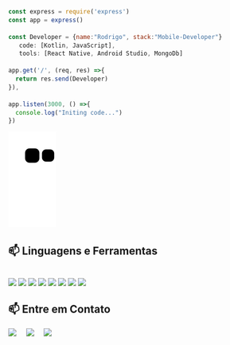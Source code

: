 
<!--  <a href="https://github.com/rodrigobarroshd">
  <img align="left" src="https://github-readme-stats.vercel.app/api/top-langs/?username=rodrigobarroshd&theme=dracula&hide_langs_below=1" />
</a>  -->

```javascript
const express = require('express')
const app = express()

const Developer = {name:"Rodrigo", stack:"Mobile-Developer"}
   code: [Kotlin, JavaScript],
   tools: [React Native, Android Studio, MongoDb]
   
app.get('/', (req, res) =>{
  return res.send(Developer)
}),

app.listen(3000, () =>{
  console.log("Initing code...")
})

```

![Snake animation](https://github.com/rodrigobarroshd/rodrigobarroshd/blob/output/github-contribution-grid-snake.svg)

<h2  align="left">📫 Linguagens e Ferramentas</h2> 
<div style="display: inline_block"><br>
 <img src="https://img.shields.io/badge/Android_Studio-3DDC84?style=for-the-badge&logo=android-studio&logoColor=white" />
 <img src="https://img.shields.io/badge/Kotlin-0095D5?&style=for-the-badge&logo=kotlin&logoColor=white" />
 <img src="https://img.shields.io/badge/React-20232A?style=for-the-badge&logo=react&logoColor=61DAFB" />
 
 <img src="https://img.shields.io/badge/JavaScript-323330?style=for-the-badge&logo=javascript&logoColor=F7DF1E" />
 <img src="https://img.shields.io/badge/TypeScript-007ACC?style=for-the-badge&logo=typescript&logoColor=white" />
 <img src="https://img.shields.io/badge/Node.js-339933?style=for-the-badge&logo=nodedotjs&logoColor=white" />
 <img src="https://img.shields.io/badge/GIT-E44C30?style=for-the-badge&logo=git&logoColor=white" />
 <img src="https://img.shields.io/badge/MongoDB-4EA94B?style=for-the-badge&logo=mongodb&logoColor=white" />
 
 

</details>

<h2  align="left">📫 Entre em Contato</h2>
<p align="left">
  <a target="_blank"href="https://www.linkedin.com/in/rodrigo-barros87/"><img src="https://img.shields.io/badge/linkedin-%230077B5.svg?&style=for-the-badge&logo=linkedin&logoColor=white" /></a>&nbsp;&nbsp;&nbsp;&nbsp;
  <a target="_blank"href="https://twitter.com/ileriayooo"><img src="https://img.shields.io/badge/twitter-%231DA1F2.svg?&style=for-the-badge&logo=twitter&logoColor=white" /></a>&nbsp;&nbsp;&nbsp;&nbsp;
  <a href="mailto:brodrigo87@gmail.com?subject=Hello%20Rodrigo,%20From%20Github"><img src="https://img.shields.io/badge/gmail-%23D14836.svg?&style=for-the-badge&logo=gmail&logoColor=white" /></a>&nbsp;&nbsp;&nbsp;&nbsp;
</p>



